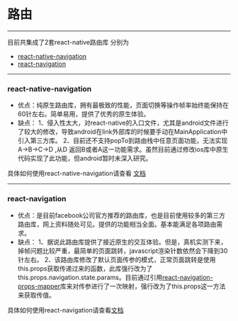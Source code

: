 # 路由
***
目前共集成了2套react-native路由库
分别为

* [react-native-navigation](https://wix.github.io/react-native-navigation/#/)
* [react-navigation](https://reactnavigation.org/)

***

### react-native-navigation

- 优点：纯原生路由库，拥有最极致的性能，页面切换等操作帧率始终能保持在60针左右。简单易用，提供了优秀的原生体验。
- 缺点：
1、侵入性太大，对react-native的入口文件，尤其是android文件进行了较大的修改，导致android在link外部库的时候要手动在MainApplication中引入第三方库。
2、目前还不支持popTo到路由栈中任意页面功能，无法实现A->B->C->D ,从D 返回B或者A这一功能需求。虽然目前通过修改ios库中原生代码实现了此功能，但android暂时未深入研究。

具体如何使用react-native-navigation请查看 [文档](./react-native-navigation/react-native-navigation.md)
***

### react-navigation

- 优点：是目前facebook公司官方推荐的路由库，也是目前使用较多的第三方路由库，网上资料随处可见。提供的功能相当全面。基本能满足各项路由需求。
- 缺点：
  1、据说此路由库提供了接近原生的交互体验。但是，真机实测下来，掉帧问题比较严重，最简单的页面跳转，javascript渲染针数依然会下降到30针左右。
  2、该路由库修改了默认页面传参的模式，正常页面跳转是使用this.props获取传递过来的函数，此库强行改为了this.props.navigation.state.params。目前通过引用[react-navigation-props-mapper](https://github.com/vonovak/react-navigation-props-mapper)库来对传参进行了一次映射，强行改为了this.props这一方法来获取传值。

具体如何使用react-navigation请查看[文档](./react-navigation/react-navigation.md)
